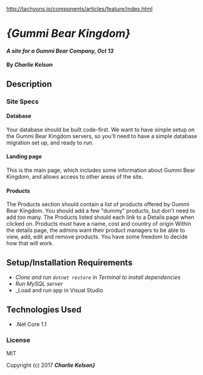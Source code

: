 ﻿

http://tachyons.io/components/articles/feature/index.html

# _{Gummi Bear Kingdom}_

#### _A site for a Gummi Bear Company, Oct 13_

#### By _**Charlie Kelson**_

## Description

### Site Specs

#### Database

Your database should be built code-first. We want to have simple setup on the Gummi Bear Kingdom servers, so you'll need to have a simple database migration set up, and ready to run.

#### Landing page

This is the main page, which includes some information about Gummi Bear Kingdom, and allows access to other areas of the site.

#### Products

The Products section should contain a list of products offered by Gummi Bear Kingdom. You should add a few "dummy" products, but don't need to add too many. The Products listed should each link to a Details page when clicked on. Products must have a name, cost and country of origin Within the details page, the admins want their product managers to be able to view, add, edit and remove products. You have some freedom to decide how that will work.


## Setup/Installation Requirements

* _Clone and run `dotnet restore` in Terminal to install dependencies_
* _Run MySQL server_
* _Load and run app in Visual Studio


## Technologies Used

- .Net Core 1.1

### License

MIT

Copyright (c) 2017 **_Charlie Kelson}_**